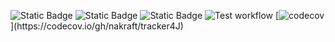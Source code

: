 ![Static Badge](https://img.shields.io/badge/Python-14354C?style=for-the-badge&logo=python&logoColor=white)
![Static Badge](https://img.shields.io/badge/license-MIT-white?logo=%233776AB)
![Static Badge](https://img.shields.io/badge/Linux-FCC624?style=for-the-badge&logo=linux&logoColor=black)
![Test workflow](https://github.com/SE-Fall-2024-Team-53/HW1/actions/workflows/test.yml/badge.svg)
[![codecov](https://codecov.io/gh/SwarajKaondal/HW1/badge.svg?token="%CODECOV_TOKEN%")](https://codecov.io/gh/nakraft/tracker4J)
